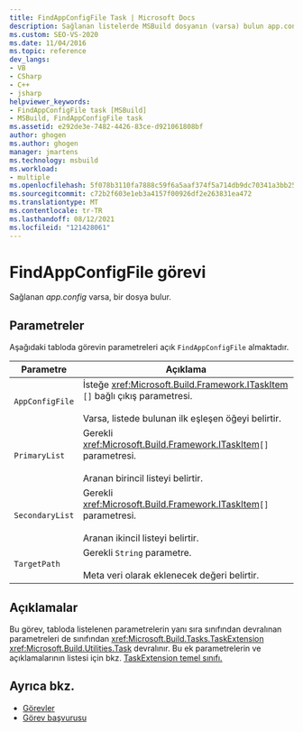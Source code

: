 ```yaml
---
title: FindAppConfigFile Task | Microsoft Docs
description: Sağlanan listelerde MSBuild dosyanın (varsa) bulun app.config FindAppConfigFile görevini kullanmayı öğrenin.
ms.custom: SEO-VS-2020
ms.date: 11/04/2016
ms.topic: reference
dev_langs:
- VB
- CSharp
- C++
- jsharp
helpviewer_keywords:
- FindAppConfigFile task [MSBuild]
- MSBuild, FindAppConfigFile task
ms.assetid: e292de3e-7482-4426-83ce-d921061808bf
author: ghogen
ms.author: ghogen
manager: jmartens
ms.technology: msbuild
ms.workload:
- multiple
ms.openlocfilehash: 5f078b3110fa7888c59f6a5aaf374f5a714db9dc70341a3bb2550e64cabcd29b
ms.sourcegitcommit: c72b2f603e1eb3a4157f00926df2e263831ea472
ms.translationtype: MT
ms.contentlocale: tr-TR
ms.lasthandoff: 08/12/2021
ms.locfileid: "121428061"
---
```

# <a name="findappconfigfile-task"></a>FindAppConfigFile görevi

Sağlanan *app.config* varsa, bir dosya bulur.

## <a name="parameters"></a>Parametreler

 Aşağıdaki tabloda görevin parametreleri açık `FindAppConfigFile` almaktadır.

|Parametre|Açıklama|
|---------------|-----------------|
|`AppConfigFile`|İsteğe <xref:Microsoft.Build.Framework.ITaskItem> `[]` bağlı çıkış parametresi.<br /><br /> Varsa, listede bulunan ilk eşleşen öğeyi belirtir.|
|`PrimaryList`|Gerekli <xref:Microsoft.Build.Framework.ITaskItem>`[]` parametresi.<br /><br /> Aranan birincil listeyi belirtir.|
|`SecondaryList`|Gerekli <xref:Microsoft.Build.Framework.ITaskItem>`[]` parametresi.<br /><br /> Aranan ikincil listeyi belirtir.|
|`TargetPath`|Gerekli `String` parametre.<br /><br /> Meta veri olarak eklenecek değeri belirtir.|

## <a name="remarks"></a>Açıklamalar

 Bu görev, tabloda listelenen parametrelerin yanı sıra sınıfından devralınan parametreleri de sınıfından <xref:Microsoft.Build.Tasks.TaskExtension> <xref:Microsoft.Build.Utilities.Task> devralınır. Bu ek parametrelerin ve açıklamalarının listesi için bkz. [TaskExtension temel sınıfı.](../msbuild/taskextension-base-class.md)

## <a name="see-also"></a>Ayrıca bkz.

- [Görevler](../msbuild/msbuild-tasks.md)
- [Görev başvurusu](../msbuild/msbuild-task-reference.md)
